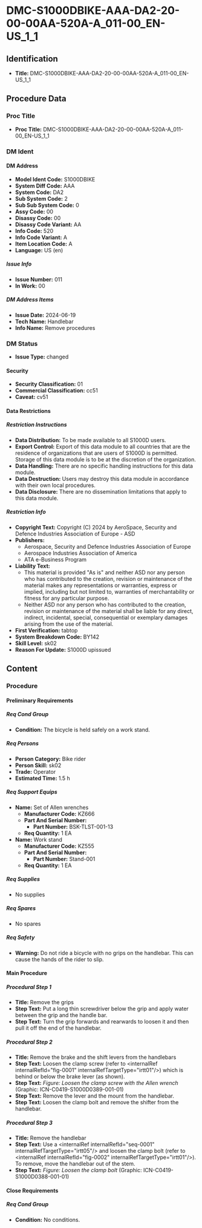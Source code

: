 # DMC-S1000DBIKE-AAA-DA2-20-00-00AA-520A-A_011-00_EN-US_1_1

## Identification

*   **Title:** DMC-S1000DBIKE-AAA-DA2-20-00-00AA-520A-A_011-00_EN-US_1_1

## Procedure Data

### Proc Title

*   **Proc Title:** DMC-S1000DBIKE-AAA-DA2-20-00-00AA-520A-A_011-00_EN-US_1_1

### DM Ident

#### DM Address

*   **Model Ident Code:** S1000DBIKE
*   **System Diff Code:** AAA
*   **System Code:** DA2
*   **Sub System Code:** 2
*   **Sub Sub System Code:** 0
*   **Assy Code:** 00
*   **Disassy Code:** 00
*   **Disassy Code Variant:** AA
*   **Info Code:** 520
*   **Info Code Variant:** A
*   **Item Location Code:** A
*   **Language:** US (en)

##### Issue Info

*   **Issue Number:** 011
*   **In Work:** 00

##### DM Address Items

*   **Issue Date:** 2024-06-19
*   **Tech Name:** Handlebar
*   **Info Name:** Remove procedures

### DM Status

*   **Issue Type:** changed

#### Security

*   **Security Classification:** 01
*   **Commercial Classification:** cc51
*   **Caveat:** cv51

#### Data Restrictions

##### Restriction Instructions

*   **Data Distribution:** To be made available to all S1000D users.
*   **Export Control:** Export of this data module to all countries that are the residence of organizations that are users of S1000D is permitted. Storage of this data module is to be at the discretion of the organization.
*   **Data Handling:** There are no specific handling instructions for this data module.
*   **Data Destruction:** Users may destroy this data module in accordance with their own local procedures.
*   **Data Disclosure:** There are no dissemination limitations that apply to this data module.

##### Restriction Info

*   **Copyright Text:** Copyright (C) 2024 by AeroSpace, Security and Defence Industries Association of Europe - ASD
*   **Publishers:**
    *   Aerospace, Security and Defence Industries Association of Europe
    *   Aerospace Industries Association of America
    *   ATA e-Business Program
*   **Liability Text:**
    *   This material is provided "As is" and neither ASD nor any person who has contributed to the creation, revision or maintenance of the material makes any representations or warranties, express or implied, including but not limited to, warranties of merchantability or fitness for any particular purpose.
    *   Neither ASD nor any person who has contributed to the creation, revision or maintenance of the material shall be liable for any direct, indirect, incidental, special, consequential or exemplary damages arising from the use of the material.
*   **First Verification:** tabtop
*   **System Breakdown Code:** BY142
*   **Skill Level:** sk02
*   **Reason For Update:** S1000D upissued

## Content

### Procedure

#### Preliminary Requirements

##### Req Cond Group

*   **Condition:** The bicycle is held safely on a work stand.

##### Req Persons

*   **Person Category:** Bike rider
*   **Person Skill:** sk02
*   **Trade:** Operator
*   **Estimated Time:** 1.5 h

##### Req Support Equips

*   **Name:** Set of Allen wrenches
    *   **Manufacturer Code:** KZ666
    *   **Part And Serial Number:**
        *   **Part Number:** BSK-TLST-001-13
    *   **Req Quantity:** 1 EA
*   **Name:** Work stand
    *   **Manufacturer Code:** KZ555
    *   **Part And Serial Number:**
        *   **Part Number:** Stand-001
    *   **Req Quantity:** 1 EA

##### Req Supplies

*   No supplies

##### Req Spares

*   No spares

##### Req Safety

*   **Warning:** Do not ride a bicycle with no grips on the handlebar. This can cause the hands of the rider to slip.

#### Main Procedure

##### Procedural Step 1

*   **Title:** Remove the grips
*   **Step Text:** Put a long thin screwdriver below the grip and apply water between the grip and the handle bar.
*   **Step Text:** Turn the grip forwards and rearwards to loosen it and then pull it off the end of the handlebar.

##### Procedural Step 2

*   **Title:** Remove the brake and the shift levers from the handlebars
*   **Step Text:** Loosen the clamp screw (refer to &lt;internalRef internalRefId="fig-0001" internalRefTargetType="irtt01"/&gt;) which is behind or below the brake lever (as shown).
*   **Step Text:** *Figure: Loosen the clamp screw with the Allen wrench* (Graphic: ICN-C0419-S1000D0389-001-01)
*   **Step Text:** Remove the lever and the mount from the handlebar.
*   **Step Text:** Loosen the clamp bolt and remove the shifter from the handlebar.

##### Procedural Step 3

*   **Title:** Remove the handlebar
*   **Step Text:** Use a &lt;internalRef internalRefId="seq-0001" internalRefTargetType="irtt05"/&gt; and loosen the clamp bolt (refer to &lt;internalRef internalRefId="fig-0002" internalRefTargetType="irtt01"/&gt;). To remove, move the handlebar out of the stem.
*   **Step Text:** *Figure: Loosen the clamp bolt* (Graphic: ICN-C0419-S1000D0388-001-01)

#### Close Requirements

##### Req Cond Group

*   **Condition:** No conditions.